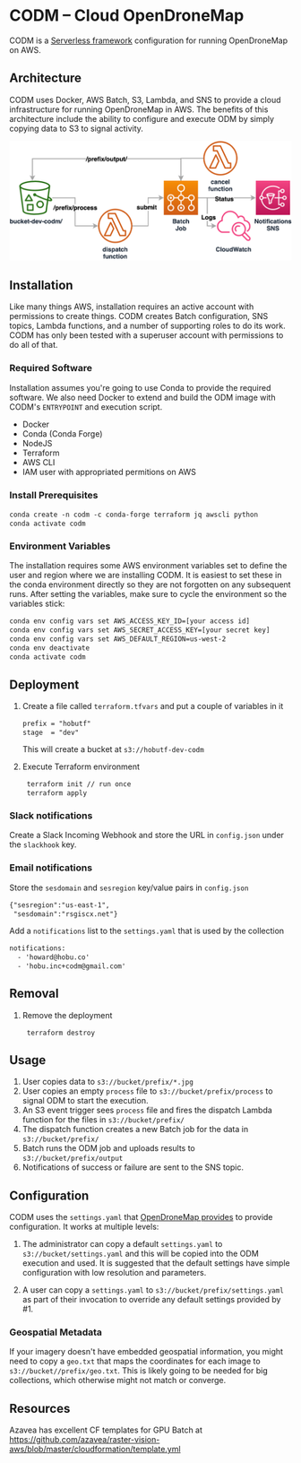 # CODM – Cloud OpenDroneMap

CODM is a [Serverless framework](https://www.serverless.com/) configuration for
running OpenDroneMap on AWS.


## Architecture

CODM uses Docker, AWS Batch, S3, Lambda, and SNS to provide a cloud infrastructure
for running OpenDroneMap in AWS. The benefits of this architecture include the ability
to configure and execute ODM by simply copying data to S3 to signal activity.

![CODM Diagram](/images/codm-diagram.png)

## Installation

Like many things AWS, installation requires an active account with permissions to create
things. CODM creates Batch configuration, SNS topics, Lambda functions, and a number
of supporting roles to do its work. CODM has only been tested with a superuser account
with permissions to do all of that.


### Required Software

Installation assumes you're going to use Conda to provide the required software. We
also need Docker to extend and build the ODM image with CODM's ``ENTRYPOINT`` and
execution script.

* Docker
* Conda (Conda Forge)
* NodeJS
* Terraform
* AWS CLI
* IAM user with appropriated permitions on AWS


### Install Prerequisites

    conda create -n codm -c conda-forge terraform jq awscli python
    conda activate codm

### Environment Variables

The installation requires some AWS environment variables set to define the
user and region where we are installing CODM. It is easiest to set these
in the conda environment directly so they are not forgotten on any subsequent
runs. After setting the variables, make sure to cycle the environment so the
variables stick:

    conda env config vars set AWS_ACCESS_KEY_ID=[your access id]
    conda env config vars set AWS_SECRET_ACCESS_KEY=[your secret key]
    conda env config vars set AWS_DEFAULT_REGION=us-west-2
    conda env deactivate
    conda activate codm


## Deployment

1. Create a file called  ``terraform.tfvars`` and put a couple of variables in it

    ```
    prefix = "hobutf"
    stage  = "dev"
    ```

    This will create a bucket at ``s3://hobutf-dev-codm``




2. Execute Terraform environment

        terraform init // run once
        terraform apply


### Slack notifications

Create a Slack Incoming Webhook and store the URL in ``config.json`` under the ``slackhook`` key.

### Email notifications

Store the ``sesdomain`` and ``sesregion`` key/value pairs in ``config.json``

    {"sesregion":"us-east-1",
     "sesdomain":"rsgiscx.net"}

Add a ``notifications`` list to the ``settings.yaml`` that is used by the collection

    notifications:
      - 'howard@hobu.co'
      - 'hobu.inc+codm@gmail.com'

## Removal

1. Remove the deployment

        terraform destroy

## Usage

1. User copies data to ``s3://bucket/prefix/*.jpg``
2. User copies an empty ``process`` file to ``s3://bucket/prefix/process`` to
   signal ODM to start the execution.
3. An S3 event trigger sees ``process`` file and fires the dispatch
   Lambda function for the files in ``s3://bucket/prefix/``
4. The dispatch function creates a new Batch job for the data
   in ``s3://bucket/prefix/``
5. Batch runs the ODM job and uploads results to ``s3://bucket/prefix/output``
6. Notifications of success or failure are sent to the SNS topic.


## Configuration

CODM uses the ``settings.yaml`` that [OpenDroneMap provides](https://github.com/OpenDroneMap/ODM/blob/master/settings.yaml) to provide configuration. It works at multiple levels:

1. The administrator can copy a default ``settings.yaml`` to ``s3://bucket/settings.yaml``
   and this will be copied into the ODM execution and used. It is suggested that
   the default settings have simple configuration with low resolution and parameters.

2. A user can copy a ``settings.yaml`` to ``s3://bucket/prefix/settings.yaml`` as
   part of their invocation to override any default settings provided by #1.

### Geospatial Metadata

If your imagery doesn't have embedded geospatial information, you might need to
copy a ``geo.txt`` that maps the coordinates for each image to
``s3://bucket//prefix/geo.txt``. This is likely going to be needed for big
collections, which otherwise might not match or converge.


## Resources

Azavea has excellent CF templates for GPU Batch at https://github.com/azavea/raster-vision-aws/blob/master/cloudformation/template.yml